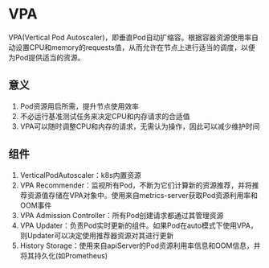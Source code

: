 # VPA
VPA(Vertical Pod Autoscaler)，即垂直Pod自动扩缩容。根据容器资源使用率自动设置CPU和memory的requests值，从而允许在节点上进行适当的调度，以便为Pod提供适当的资源。

## 意义
1. Pod资源用启所需，提升节点使用效率
2. 不必运行基准测试任务来决定CPU和内存请求的合适值
3. VPA可以随时调整CPU和内存的请求，无需认为操作，因此可以减少维护时间

## 组件
1. VerticalPodAutoscaler：k8s内置资源
2. VPA Recommender：监视所有Pod，不断为它们计算新的资源推荐，并将推荐资源值存储在VPA对象中。使用来自metrics-server获取Pod资源利用率和OOM事件
3. VPA Admission Controller：所有Pod创建请求都通过其管理资源
4. VPA Updater：负责Pod实时更新的组件。如果Pod在auto模式下使用VPA，则Updater可以决定使用推荐器资源对其进行更新
5. History Storage：使用来自apiServer的Pod资源利用率信息和OOM信息，并将其持久化(如Prometheus)